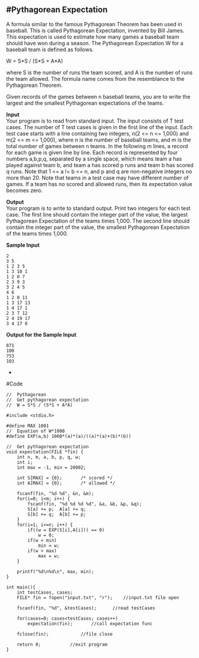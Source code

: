 #Pythagorean Expectation
-
A formula similar to the famous Pythagorean Theorem has been used in baseball. This is called Pythagorean
Expectation, invented by Bill James. This expectation is used to estimate how many games a baseball team
should have won during a season. The Pythagorean Expectation W for a baseball team is defined as follows.  

W = S\*S / (S\*S + A\*A)  

where S is the number of runs the team scored, and A is the number of runs the team allowed. The formula name comes from the resemblance to the Pythagorean Theorem.  

Given records of the games between n baseball teams, you are to write the largest and the smallest
Pythagorean expectations of the teams.

**Input**  
Your program is to read from standard input. The input consists of T test cases. The number of T test cases is
given in the first line of the input. Each test case starts with a line containing two integers, n(2 <= n <= 1,000) and m(2 <= m <= 1,000), where n is the number of baseball teams, and m is the total number of games
between n teams. In the following m lines, a record for each game is given line by line. Each record is
represented by four numbers a,b,p,q, separated by a single space, which means team a has played against
team b, and team a has scored p runs and team b has scored q runs. Note that 1 <= a != b <= n, and p and q are non-negative integers no more than 20. Note that teams in a test case may have different number of games. If a team has no scored and allowed runs, then its expectation value becomes zero.

**Output**  
Your program is to write to standard output. Print two integers for each test case. The first line should contain
the integer part of the value, the largest Pythagorean Expectation of the teams times 1,000. The second line
should contain the integer part of the value, the smallest Pythagorean Expectation of the teams times 1,000.

**Sample Input**
	
	2
	3 5
	1 2 3 5
	1 3 10 1
	1 2 0 7
	2 3 9 3
	3 2 4 5
	4 6
	1 2 0 11
	1 3 17 13
	1 4 17 1
	2 3 7 12
	2 4 19 17
	3 4 17 0
	
**Output for the Sample Input**

	871
	100
	753
	103
	
-
#Code
	
	//  Pythagorean
	//  Get pythagorean expectation
	//  W = S*S / (S*S + A*A)
	
	#include <stdio.h>
	
	#define MAX 1001
	//  Equation of W*1000
	#define EXP(a,b) 1000*(a)*(a)/((a)*(a)+(b)*(b))
	
	//  Get pythagorean expectation
	void expectation(FILE *fin) {
	    int n, m, a, b, p, q, w;
	    int i;
	    int max = -1, min = 20002;
	    
	    int S[MAX] = {0};       /* scored */
	    int A[MAX] = {0};       /* allowed */
	    
	    fscanf(fin, "%d %d", &n, &m);
	    for(i=0; i<m; i++) {
	        fscanf(fin, "%d %d %d %d", &a, &b, &p, &q);
	        S[a] += p;  A[a] += q;
	        S[b] += q;  A[b] += p;
	    }
	    for(i=1; i<=n; i++) {
	        if((w = EXP(S[i],A[i])) == 0)
	            w = 0;
	        if(w < min)
	            min = w;
	        if(w > max)
	            max = w;
	    }
	    
	    printf("%d\n%d\n", max, min);
	}
	
	int main(){
	    int testCases, cases;
	    FILE* fin = fopen("input.txt", "r");    //input.txt file open
	    
	    fscanf(fin, "%d", &testCases);      //read testCases
	    
	    for(cases=0; cases<testCases; cases++)
	        expectation(fin);       //call expectation func
	    
	    fclose(fin);            //file close
	    
	    return 0;           //exit program
	}
